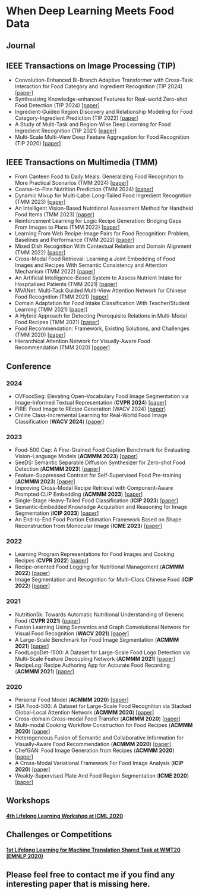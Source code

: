 # When Deep Learning Meets Food Data
## Journal
## IEEE Transactions on Image Processing (TIP)
- <a name="todo"></a> Convolution-Enhanced Bi-Branch Adaptive Transformer with Cross-Task Interaction for Food Category and Ingredient Recognition (TIP 2024) [[paper](https://ieeexplore.ieee.org/abstract/document/10471331)]
- <a name="todo"></a> Synthesizing Knowledge-enhanced Features for Real-world Zero-shot Food Detection (TIP 2024) [[paper](https://ieeexplore.ieee.org/abstract/document/10423421)]
- <a name="todo"></a> Ingredient-Guided Region Discovery and Relationship Modeling for Food Category-Ingredient Prediction (TIP 2022) [[paper](https://ieeexplore.ieee.org/document/9846887)]
- <a name="todo"></a> A Study of Multi-Task and Region-Wise Deep Learning for Food Ingredient Recognition (TIP 2021) [[paper](https://ieeexplore.ieee.org/document/9305995)]
- <a name="todo"></a> Multi-Scale Multi-View Deep Feature Aggregation for Food Recognition (TIP 2020) [[paper](https://ieeexplore.ieee.org/document/8779586)]
## IEEE Transactions on Multimedia (TMM)
- <a name="todo"></a> From Canteen Food to Daily Meals: Generalizing Food Recognition to More Practical Scenarios (TMM 2024) [[paper](https://ieeexplore.ieee.org/document/10453509)]
- <a name="todo"></a> Coarse-to-Fine Nutrition Prediction (TMM 2024) [[paper](https://ieeexplore.ieee.org/document/10246427)]
- <a name="todo"></a> Dynamic Mixup for Multi-Label Long-Tailed Food Ingredient Recognition (TMM 2023) [[paper](https://ieeexplore.ieee.org/document/9794570)]
- <a name="todo"></a> An Intelligent Vision-Based Nutritional Assessment Method for Handheld Food Items (TMM 2023) [[paper](https://ieeexplore.ieee.org/document/9861722)]
- <a name="todo"></a> Reinforcement Learning for Logic Recipe Generation: Bridging Gaps From Images to Plans (TMM 2022) [[paper](https://ieeexplore.ieee.org/document/9318510)]
- <a name="todo"></a> Learning From Web Recipe-Image Pairs for Food Recognition: Problem, Baselines and Performance (TMM 2022) [[paper](https://ieeexplore.ieee.org/document/9594708)]
- <a name="todo"></a> Mixed Dish Recognition With Contextual Relation and Domain Alignment (TMM 2022) [[paper](https://ieeexplore.ieee.org/document/9411739)]
- <a name="todo"></a> Cross-Modal Food Retrieval: Learning a Joint Embedding of Food Images and Recipes With Semantic Consistency and Attention Mechanism (TMM 2022) [[paper](https://ieeexplore.ieee.org/document/9439970)]
- <a name="todo"></a> An Artificial Intelligence-Based System to Assess Nutrient Intake for Hospitalised Patients (TMM 2021) [[paper](https://ieeexplore.ieee.org/document/9091215)]
- <a name="todo"></a> MVANet: Multi-Task Guided Multi-View Attention Network for Chinese Food Recognition (TMM 2021) [[paper](https://ieeexplore.ieee.org/document/9214438)]
- <a name="todo"></a> Domain Adaptation for Food Intake Classification With Teacher/Student Learning (TMM 2021) [[paper](https://ieeexplore.ieee.org/document/9261115)]
- <a name="todo"></a> A Hybrid Approach for Detecting Prerequisite Relations in Multi-Modal Food Recipes (TMM 2021) [[paper](https://ieeexplore.ieee.org/document/9288707)]
- <a name="todo"></a> Food Recommendation: Framework, Existing Solutions, and Challenges (TMM 2020) [[paper](https://ieeexplore.ieee.org/document/8930090)]
- <a name="todo"></a> Hierarchical Attention Network for Visually-Aware Food Recommendation (TMM 2020) [[paper](https://ieeexplore.ieee.org/document/8859291)]
## Conference 

### 2024
- <a name="todo"></a> OVFoodSeg: Elevating Open-Vocabulary Food Image Segmentation via Image-Informed Textual Representation (**CVPR 2024**) [[paper](https://arxiv.org/abs/2404.01409)]
- <a name="todo"></a> FIRE: Food Image to REcipe Generation (WACV 2024) [[paper](https://openaccess.thecvf.com/content/WACV2024/html/Chhikara_FIRE_Food_Image_to_REcipe_Generation_WACV_2024_paper.html)]
- <a name="todo"></a> Online Class-Incremental Learning for Real-World Food Image Classification (**WACV 2024**) [[paper](https://arxiv.org/abs/2301.05246)]
### 2023
- <a name="todo"></a> Food-500 Cap: A Fine-Grained Food Caption Benchmark for Evaluating Vision-Language Models (**ACMMM 2023**) [[paper](https://dl.acm.org/doi/10.1145/3581783.3611994)]
- <a name="todo"></a> SeeDS: Semantic Separable Diffusion Synthesizer for Zero-shot Food Detection (**ACMMM 2023**) [[paper](https://dl.acm.org/doi/10.1145/3581783.3612661)]
- <a name="todo"></a> Feature-Suppressed Contrast for Self-Supervised Food Pre-training (**ACMMM 2023**) [[paper](https://dl.acm.org/doi/10.1145/3581783.3613756)]
- <a name="todo"></a> Improving Cross-Modal Recipe Retrieval with Component-Aware Prompted CLIP Embedding (**ACMMM 2023**) [[paper](https://dl.acm.org/doi/10.1145/3581783.3612193)]
- <a name="todo"></a> Single-Stage Heavy-Tailed Food Classification (**ICIP 2023**) [[paper](https://ieeexplore.ieee.org/document/10222925)]
- <a name="todo"></a> Semantic-Embedded Knowledge Acquisition and Reasoning for Image Segmentation (**ICIP 2023**) [[paper](https://ieeexplore.ieee.org/document/10222400)]
- <a name="todo"></a> An End-to-End Food Portion Estimation Framework Based on Shape Reconstruction from Monocular Image (**ICME 2023**) [[paper](https://ieeexplore.ieee.org/document/10220023)]
### 2022
- <a name="todo"></a> Learning Program Representations for Food Images and Cooking Recipes (**CVPR 2022**) [[paper](https://openaccess.thecvf.com/content/CVPR2022/html/Papadopoulos_Learning_Program_Representations_for_Food_Images_and_Cooking_Recipes_CVPR_2022_paper.html)]
- <a name="todo"></a> Recipe-oriented Food Logging for Nutritional Management (**ACMMM 2022**) [[paper](https://dl.acm.org/doi/10.1145/3503161.3549203)]
- <a name="todo"></a> Image Segmentation and Recognition for Multi-Class Chinese Food (**ICIP 2022**) [[paper](https://ieeexplore.ieee.org/document/9898001)]
### 2021
- <a name="todo"></a> Nutrition5k: Towards Automatic Nutritional Understanding of Generic Food (**CVPR 2021**) [[paper](https://openaccess.thecvf.com/content/CVPR2021/html/Thames_Nutrition5k_Towards_Automatic_Nutritional_Understanding_of_Generic_Food_CVPR_2021_paper.html)]
- <a name="todo"></a> Fusion Learning Using Semantics and Graph Convolutional Network for Visual Food Recognition (**WACV 2021**) [[paper](https://openaccess.thecvf.com/content/WACV2021/html/Zhao_Fusion_Learning_Using_Semantics_and_Graph_Convolutional_Network_for_Visual_WACV_2021_paper.html)]
- <a name="todo"></a> A Large-Scale Benchmark for Food Image Segmentation (**ACMMM 2021**) [[paper](https://dl.acm.org/doi/10.1145/3474085.3475201)]
- <a name="todo"></a> FoodLogoDet-1500: A Dataset for Large-Scale Food Logo Detection via Multi-Scale Feature Decoupling Network (**ACMMM 2021**) [[paper](https://dl.acm.org/doi/10.1145/3474085.3475289)]
- <a name="todo"></a> RecipeLog: Recipe Authoring App for Accurate Food Recording (**ACMMM 2021**) [[paper](https://dl.acm.org/doi/10.1145/3474085.3478563)]
### 2020
- <a name="todo"></a> Personal Food Model (**ACMMM 2020**) [[paper](https://dl.acm.org/doi/10.1145/3394171.3414691)]
- <a name="todo"></a> ISIA Food-500: A Dataset for Large-Scale Food Recognition via Stacked Global-Local Attention Network (**ACMMM 2020**) [[paper](https://dl.acm.org/doi/10.1145/3394171.3414031)]
- <a name="todo"></a> Cross-domain Cross-modal Food Transfer (**ACMMM 2020**) [[paper](https://dl.acm.org/doi/10.1145/3394171.3413809)]
- <a name="todo"></a> Multi-modal Cooking Workflow Construction for Food Recipes (**ACMMM 2020**) [[paper](https://dl.acm.org/doi/10.1145/3394171.3413765)]
- <a name="todo"></a> Heterogeneous Fusion of Semantic and Collaborative Information for Visually-Aware Food Recommendation (**ACMMM 2020**) [[paper](https://dl.acm.org/doi/10.1145/3394171.3413598)]
- <a name="todo"></a> ChefGAN: Food Image Generation from Recipes (**ACMMM 2020**) [[paper](https://dl.acm.org/doi/10.1145/3394171.3413636)]
- <a name="todo"></a> A Cross-Modal Variational Framework For Food Image Analysis (**ICIP 2020**) [[paper](https://ieeexplore.ieee.org/document/9190758)]
- <a name="todo"></a> Weakly-Supervised Plate And Food Region Segmentation (**ICME 2020**) [[paper](https://ieeexplore.ieee.org/document/9102748)]

## Workshops
#### [4th Lifelong Learning Workshop at ICML 2020](https://lifelongml.github.io/)


## Challenges or Competitions
#### [1st Lifelong Learning for Machine Translation Shared Task at WMT20 (EMNLP 2020)](http://www.statmt.org/wmt20/lifelong-learning-task.html)

## Please feel free to contact me if you find any interesting paper that is missing here.

